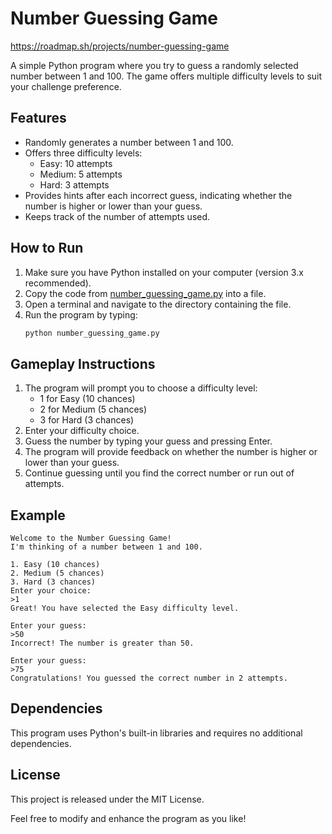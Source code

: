 # Number Guessing Game
https://roadmap.sh/projects/number-guessing-game

A simple Python program where you try to guess a randomly selected number between 1 and 100. The game offers multiple difficulty levels to suit your challenge preference.

## Features
- Randomly generates a number between 1 and 100.
- Offers three difficulty levels:
  - Easy: 10 attempts
  - Medium: 5 attempts
  - Hard: 3 attempts
- Provides hints after each incorrect guess, indicating whether the number is higher or lower than your guess.
- Keeps track of the number of attempts used.

## How to Run
1. Make sure you have Python installed on your computer (version 3.x recommended).
2. Copy the code from [number_guessing_game.py](number_guessing_game.py) into a file.
3. Open a terminal and navigate to the directory containing the file.
4. Run the program by typing:
   ```bash
   python number_guessing_game.py
   ```

## Gameplay Instructions
1. The program will prompt you to choose a difficulty level:
   - 1 for Easy (10 chances)
   - 2 for Medium (5 chances)
   - 3 for Hard (3 chances)
2. Enter your difficulty choice.
3. Guess the number by typing your guess and pressing Enter.
4. The program will provide feedback on whether the number is higher or lower than your guess.
5. Continue guessing until you find the correct number or run out of attempts.

## Example
```
Welcome to the Number Guessing Game!
I'm thinking of a number between 1 and 100.

1. Easy (10 chances)
2. Medium (5 chances)
3. Hard (3 chances)
Enter your choice: 
>1
Great! You have selected the Easy difficulty level.

Enter your guess: 
>50
Incorrect! The number is greater than 50.

Enter your guess: 
>75
Congratulations! You guessed the correct number in 2 attempts.
```

## Dependencies
This program uses Python's built-in libraries and requires no additional dependencies.

## License
This project is released under the MIT License.

Feel free to modify and enhance the program as you like!
